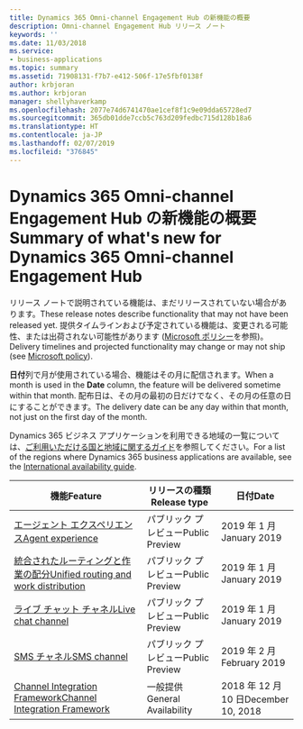 ```yaml
---
title: Dynamics 365 Omni-channel Engagement Hub の新機能の概要
description: Omni-channel Engagement Hub リリース ノート
keywords: ''
ms.date: 11/03/2018
ms.service:
- business-applications
ms.topic: summary
ms.assetid: 71908131-f7b7-e412-506f-17e5fbf0138f
author: krbjoran
ms.author: krbjoran
manager: shellyhaverkamp
ms.openlocfilehash: 2077e74d6741470ae1cef8f1c9e09dda65728ed7
ms.sourcegitcommit: 365db01dde7ccb5c763d209fedbc715d128b18a6
ms.translationtype: HT
ms.contentlocale: ja-JP
ms.lasthandoff: 02/07/2019
ms.locfileid: "376845"
---
```

#  <a name="summary-of-whats-new-for-dynamics-365-omni-channel-engagement-hub"></a><span data-ttu-id="a251a-103">Dynamics 365 Omni-channel Engagement Hub の新機能の概要</span><span class="sxs-lookup"><span data-stu-id="a251a-103">Summary of what's new for Dynamics 365 Omni-channel Engagement Hub</span></span>


<span data-ttu-id="a251a-104">リリース ノートで説明されている機能は、まだリリースされていない場合があります。</span><span class="sxs-lookup"><span data-stu-id="a251a-104">These release notes describe functionality that may not have been released yet.</span></span> <span data-ttu-id="a251a-105">提供タイムラインおよび予定されている機能は、変更される可能性、または出荷されない可能性があります ([Microsoft ポリシー](https://go.microsoft.com/fwlink/p/?linkid=2007332)を参照)。</span><span class="sxs-lookup"><span data-stu-id="a251a-105">Delivery timelines and projected functionality may change or may not ship (see [Microsoft policy](https://go.microsoft.com/fwlink/p/?linkid=2007332)).</span></span>

<span data-ttu-id="a251a-106">**日付**列で月が使用されている場合、機能はその月に配信されます。</span><span class="sxs-lookup"><span data-stu-id="a251a-106">When a month is used in the **Date** column, the feature will be delivered sometime within that month.</span></span> <span data-ttu-id="a251a-107">配布日は、その月の最初の日だけでなく、その月の任意の日にすることができます。</span><span class="sxs-lookup"><span data-stu-id="a251a-107">The delivery date can be any day within that month, not just on the first day of the month.</span></span>

<span data-ttu-id="a251a-108">Dynamics 365 ビジネス アプリケーションを利用できる地域の一覧については、[ご利用いただける国と地域に関するガイド](https://aka.ms/dynamics_365_international_availability_deck)を参照してください。</span><span class="sxs-lookup"><span data-stu-id="a251a-108">For a list of the regions where Dynamics 365 business applications are available, see the [International availability guide](https://aka.ms/dynamics_365_international_availability_deck).</span></span> 


| <span data-ttu-id="a251a-109">機能</span><span class="sxs-lookup"><span data-stu-id="a251a-109">Feature</span></span>                                                                                  | <span data-ttu-id="a251a-110">リリースの種類</span><span class="sxs-lookup"><span data-stu-id="a251a-110">Release type</span></span>   | <span data-ttu-id="a251a-111">日付</span><span class="sxs-lookup"><span data-stu-id="a251a-111">Date</span></span> |
|------------------------------------------------------------------------------------------|----------------|----------------------|
| [<span data-ttu-id="a251a-112">エージェント エクスペリエンス</span><span class="sxs-lookup"><span data-stu-id="a251a-112">Agent experience</span></span>](agent-experience.md)                    | <span data-ttu-id="a251a-113">パブリック プレビュー</span><span class="sxs-lookup"><span data-stu-id="a251a-113">Public Preview</span></span> | <span data-ttu-id="a251a-114">2019 年 1 月</span><span class="sxs-lookup"><span data-stu-id="a251a-114">January 2019</span></span>         |
| [<span data-ttu-id="a251a-115">統合されたルーティングと作業の配分</span><span class="sxs-lookup"><span data-stu-id="a251a-115">Unified routing and work distribution</span></span>](unified-routing-work-distribution.md)          | <span data-ttu-id="a251a-116">パブリック プレビュー</span><span class="sxs-lookup"><span data-stu-id="a251a-116">Public Preview</span></span> | <span data-ttu-id="a251a-117">2019 年 1 月</span><span class="sxs-lookup"><span data-stu-id="a251a-117">January 2019</span></span>         |
| [<span data-ttu-id="a251a-118">ライブ チャット チャネル</span><span class="sxs-lookup"><span data-stu-id="a251a-118">Live chat channel</span></span>](chat-channel-omni-channel-engagement-hub.md)                                | <span data-ttu-id="a251a-119">パブリック プレビュー</span><span class="sxs-lookup"><span data-stu-id="a251a-119">Public Preview</span></span> | <span data-ttu-id="a251a-120">2019 年 1 月</span><span class="sxs-lookup"><span data-stu-id="a251a-120">January 2019</span></span>         |
| [<span data-ttu-id="a251a-121">SMS チャネル</span><span class="sxs-lookup"><span data-stu-id="a251a-121">SMS channel</span></span>](sms-channel-omni-channel-engagement-hub.md)                                  | <span data-ttu-id="a251a-122">パブリック プレビュー</span><span class="sxs-lookup"><span data-stu-id="a251a-122">Public Preview</span></span> | <span data-ttu-id="a251a-123">2019 年 2 月</span><span class="sxs-lookup"><span data-stu-id="a251a-123">February 2019</span></span>         |
| [<span data-ttu-id="a251a-124">Channel Integration Framework</span><span class="sxs-lookup"><span data-stu-id="a251a-124">Channel Integration Framework</span></span>](channel-integration-framework.md)                      | <span data-ttu-id="a251a-125">一般提供</span><span class="sxs-lookup"><span data-stu-id="a251a-125">General Availability</span></span> | <span data-ttu-id="a251a-126">2018 年 12 月 10 日</span><span class="sxs-lookup"><span data-stu-id="a251a-126">December 10, 2018</span></span>      |
